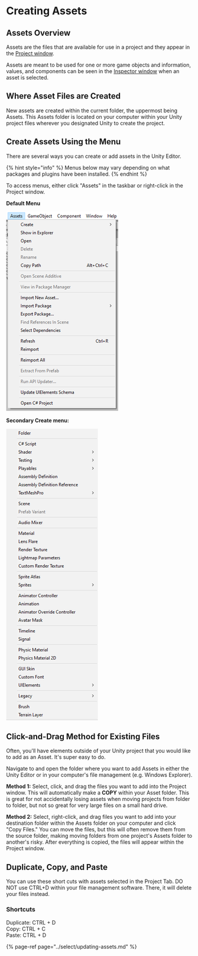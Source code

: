 # Creating Assets

## Assets Overview

Assets are the files that are available for use in a project and they appear in the [Project window](../the-unity-interface/the-tabs/project-tab.md).

Assets are meant to be used for one or more game objects and information, values, and components can be seen in the [Inspector window](../the-unity-interface/the-tabs/inspector-tab.md) when an asset is selected.

## **Where Asset Files are Created**

New assets are created within the current folder, the uppermost being Assets. This Assets folder is located on your computer within your Unity project files wherever you designated Unity to create the project.

## Create Assets Using the Menu

There are several ways you can create or add assets in the Unity Editor.

{% hint style="info" %}
Menus below may vary depending on what packages and plugins have been installed.
{% endhint %}

To access menus, either click "Assets" in the taskbar or right-click in the Project window.

**Default Menu**

![](../.gitbook/assets/image%20%2878%29.png)

**Secondary Create menu:**

![](../.gitbook/assets/image%20%284%29.png)

## Click-and-Drag Method for Existing Files

Often, you'll have elements outside of your Unity project that you would like to add as an Asset. It's super easy to do.

Navigate to and open the folder where you want to add Assets in either the Unity Editor or in your computer's file management \(e.g. Windows Explorer\).

**Method 1:** Select, click, and drag the files you want to add into the Project window. This will automatically make a **COPY** within your Asset folder. This is great for not accidentally losing assets when moving projects from folder to folder, but not so great for very large files on a small hard drive.

**Method 2:** Select, right-click, and drag files you want to add into your destination folder within the Assets folder on your computer and click "Copy Files." You can move the files, but this will often remove them from the source folder, making moving folders from one project's Assets folder to another's risky. After everything is copied, the files will appear within the Project window.

## Duplicate, Copy, and Paste

You can use these short cuts with assets selected in the Project Tab. DO NOT use CTRL+D within your file management software. There, it will delete your files instead.

### **Shortcuts**

Duplicate: CTRL + D  
Copy: CTRL + C  
Paste: CTRL + D

{% page-ref page="../select/updating-assets.md" %}



